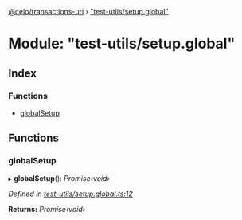 [@celo/transactions-uri](../README.md) › ["test-utils/setup.global"](_test_utils_setup_global_.md)

# Module: "test-utils/setup.global"

## Index

### Functions

* [globalSetup](_test_utils_setup_global_.md#globalsetup)

## Functions

###  globalSetup

▸ **globalSetup**(): *Promise‹void›*

*Defined in [test-utils/setup.global.ts:12](https://github.com/celo-org/celo-monorepo/blob/master/packages/sdk/transactions-uri/src/test-utils/setup.global.ts#L12)*

**Returns:** *Promise‹void›*
